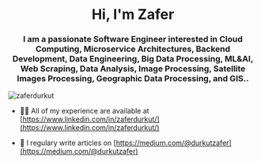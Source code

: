 <h1 align="center">Hi, I'm Zafer</h1>
<h3 align="center">I am a passionate Software Engineer interested in Cloud Computing, Microservice Architectures, Backend Development, Data Engineering, Big Data Processing, ML&AI, Web Scraping, Data Analysis, Image Processing, Satellite Images Processing, Geographic Data Processing, and GIS..</h3>

<p align="left"> <img src="https://komarev.com/ghpvc/?username=zaferdurkut&label=Profile%20views&color=0e75b6&style=flat" alt="zaferdurkut" /> </p>

- 👨‍💻 All of my experience are available at [https://www.linkedin.com/in/zaferdurkut/](https://www.linkedin.com/in/zaferdurkut/)

- 📝 I regulary write articles on [https://medium.com/@durkutzafer](https://medium.com/@durkutzafer)

